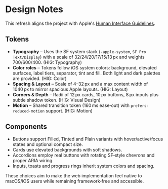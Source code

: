 # Design Notes

This refresh aligns the project with Apple's [Human Interface Guidelines](https://developer.apple.com/design/human-interface-guidelines/).

## Tokens
- **Typography** – Uses the SF system stack (`-apple-system`, `SF Pro Text/Display`) with a scale of 32/24/20/17/15/13 px and weights 700/600/400. (HIG: Typography)
- **Color roles** – Tokens follow iOS system colors: background, elevated surfaces, label tiers, separator, tint and fill. Both light and dark palettes are provided. (HIG: Color)
- **Spacing & Layout** – Scale of 4–32 px and a max content width of 1040 px to mirror spacious Apple layouts. (HIG: Layout)
- **Corners & Depth** – Radii of 12 px cards, 10 px buttons, 8 px inputs plus subtle shadow token. (HIG: Visual Design)
- **Motion** – Shared transition token (160 ms ease‑out) with `prefers-reduced-motion` support. (HIG: Motion)

## Components
- Buttons support Filled, Tinted and Plain variants with hover/active/focus states and optional compact size.
- Cards use elevated backgrounds with soft shadows.
- Accordions employ real buttons with rotating SF‑style chevrons and proper ARIA wiring.
- Inputs, toasts and progress rings inherit system colors and spacing.

These choices aim to make the web implementation feel native to macOS/iOS users while remaining framework‑free and accessible.
